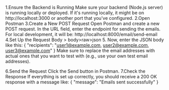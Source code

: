 1.Ensure the Backend is Running
Make sure your backend (Node.js server) is running locally or deployed. If it's running locally, it might be on http://localhost:3000 or another port that you've configured.
2.Open Postman
3.Create a New POST Request
Open Postman and create a new POST request.
In the URL field, enter the endpoint for sending the emails. For local development, it will be:
http://localhost:8000/email/send-email
4.Set Up the Request Body > body>raw>json
5. Now, enter the JSON body like this: 
{
  "recipients": "user1@example.com, user2@example.com, user3@example.com"
}
Make sure to replace the email addresses with actual ones that you want to test with (e.g., use your own test email addresses).

6.Send the Request
  Click the Send button in Postman.
7.Check the Response
  If everything is set up correctly, you should receive a 200 OK response with a message like:
  {
    "message": "Emails sent successfully"
  }
